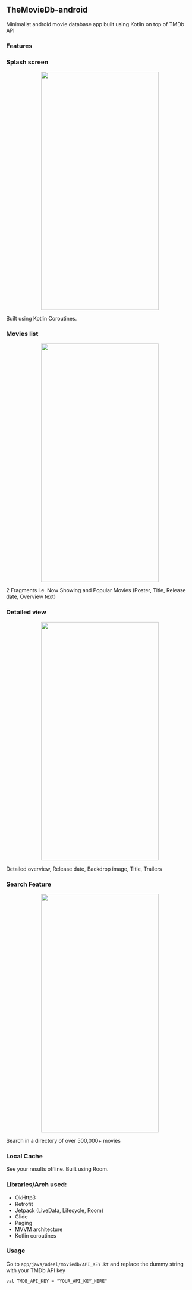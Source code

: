 ## TheMovieDb-android
Minimalist android movie database app built using Kotlin on top of TMDb API

### Features

### Splash screen
<p align="center">
<img src="https://raw.githubusercontent.com/iadeelzafar/TheMovieDb-android/master/Screenshots/Splash%20Screen.png?token=AIY3JBF7LATVPM3SRE3S76C7HH4QE" height="640" width="316" />
</p>

Built using Kotlin Coroutines.

### Movies list
<p align="center">
<img src="https://raw.githubusercontent.com/iadeelzafar/TheMovieDb-android/master/Screenshots/NowShowing.png?token=AIY3JBD24HWOLPJNNN3QMDC7HH4JS" height="640" width="316" />
</p>

2 Fragments i.e. Now Showing and Popular Movies (Poster, Title, Release date, Overview text)

### Detailed view 
<p align="center">
<img src="https://raw.githubusercontent.com/iadeelzafar/TheMovieDb-android/master/Screenshots/DetailedScreen.png?token=AIY3JBAU5WIQWHTVBB2HDRC7HH5WG" height="640" width="316" />
</p>
Detailed overview, Release date, Backdrop image, Title, Trailers

### Search Feature
<p align="center">
<img src="https://raw.githubusercontent.com/iadeelzafar/TheMovieDb-android/master/Screenshots/Search.gif?token=AIY3JBEYDT6INYX6AHYQWRC7HH4MY" height="640" width="316" />
</p>

Search in a directory of over 500,000+ movies

### Local Cache 
See your results offline. Built using Room.

### Libraries/Arch used:
* OkHttp3
* Retrofit
* Jetpack (LiveData, Lifecycle, Room)
* Glide
* Paging
* MVVM architecture
* Kotlin coroutines

### Usage
Go to ```app/java/adeel/moviedb/API_KEY.kt``` and replace the dummy string with your TMDb API key

``` val TMDB_API_KEY = "YOUR_API_KEY_HERE" ```
